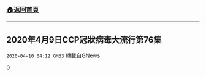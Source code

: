 ###  [:house:返回首頁](https://github.com/ourhimalayas/txt)
---

## 2020年4月9日CCP冠狀病毒大流行第76集
`2020-04-10 04:12 GM33` [轉載自GNews](https://gnews.org/zh-hant/168256/)

0
